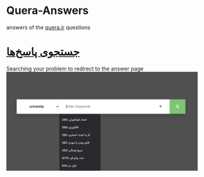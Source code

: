 # Quera-Answers

answers of the  [quera.ir](https://quera.ir/) questions

# [جستجوی پاسخ‌ها](**https://****kasrazarei39****.github.io/****Testing/search****/**)

Searching your problem to redirect to the answer page
![github-octocat](https://github.com/kasrazarei39/Quera-Answers/blob/main/search/pic1.png)
